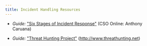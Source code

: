 ```yaml
---
title: Incident Handling Resources
---
```


  * *Guide:* ["Six Stages of Incident Response"](https://www.cso.com.au/article/600455/six-stages-incident-response/) (CSO Online: Anthony Caruana)
  
  * *Guide:* ["Threat Hunting Project"](https://github.com/ThreatHuntingProject/ThreatHunting) (http://www.threathunting.net)
  
